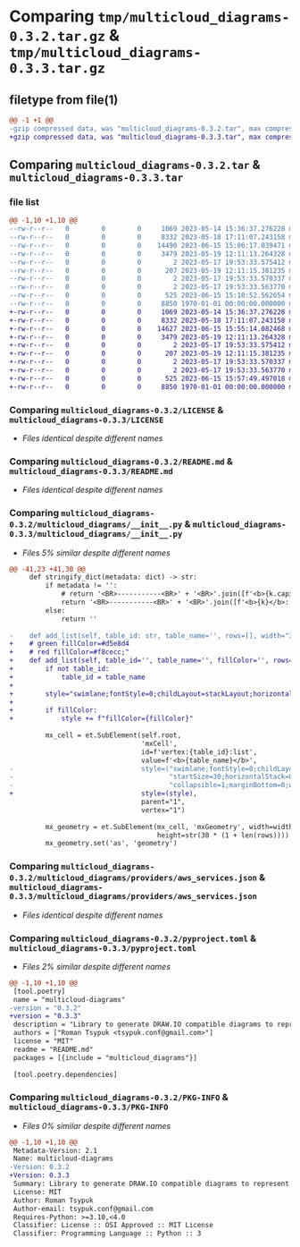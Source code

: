 # Comparing `tmp/multicloud_diagrams-0.3.2.tar.gz` & `tmp/multicloud_diagrams-0.3.3.tar.gz`

## filetype from file(1)

```diff
@@ -1 +1 @@
-gzip compressed data, was "multicloud_diagrams-0.3.2.tar", max compression
+gzip compressed data, was "multicloud_diagrams-0.3.3.tar", max compression
```

## Comparing `multicloud_diagrams-0.3.2.tar` & `multicloud_diagrams-0.3.3.tar`

### file list

```diff
@@ -1,10 +1,10 @@
--rw-r--r--   0        0        0     1069 2023-05-14 15:36:37.276228 multicloud_diagrams-0.3.2/LICENSE
--rw-r--r--   0        0        0     8332 2023-05-18 17:11:07.243158 multicloud_diagrams-0.3.2/README.md
--rw-r--r--   0        0        0    14490 2023-06-15 15:06:17.039471 multicloud_diagrams-0.3.2/multicloud_diagrams/__init__.py
--rw-r--r--   0        0        0     3479 2023-05-19 12:11:13.264328 multicloud_diagrams-0.3.2/multicloud_diagrams/providers/aws_services.json
--rw-r--r--   0        0        0        2 2023-05-17 19:53:33.575412 multicloud_diagrams-0.3.2/multicloud_diagrams/providers/azure_services.json
--rw-r--r--   0        0        0      207 2023-05-19 12:11:15.381235 multicloud_diagrams-0.3.2/multicloud_diagrams/providers/fallback.json
--rw-r--r--   0        0        0        2 2023-05-17 19:53:33.570337 multicloud_diagrams-0.3.2/multicloud_diagrams/providers/gcp_services.json
--rw-r--r--   0        0        0        2 2023-05-17 19:53:33.563770 multicloud_diagrams-0.3.2/multicloud_diagrams/providers/on_prem_services.json
--rw-r--r--   0        0        0      525 2023-06-15 15:10:52.562654 multicloud_diagrams-0.3.2/pyproject.toml
--rw-r--r--   0        0        0     8850 1970-01-01 00:00:00.000000 multicloud_diagrams-0.3.2/PKG-INFO
+-rw-r--r--   0        0        0     1069 2023-05-14 15:36:37.276228 multicloud_diagrams-0.3.3/LICENSE
+-rw-r--r--   0        0        0     8332 2023-05-18 17:11:07.243158 multicloud_diagrams-0.3.3/README.md
+-rw-r--r--   0        0        0    14627 2023-06-15 15:55:14.082468 multicloud_diagrams-0.3.3/multicloud_diagrams/__init__.py
+-rw-r--r--   0        0        0     3479 2023-05-19 12:11:13.264328 multicloud_diagrams-0.3.3/multicloud_diagrams/providers/aws_services.json
+-rw-r--r--   0        0        0        2 2023-05-17 19:53:33.575412 multicloud_diagrams-0.3.3/multicloud_diagrams/providers/azure_services.json
+-rw-r--r--   0        0        0      207 2023-05-19 12:11:15.381235 multicloud_diagrams-0.3.3/multicloud_diagrams/providers/fallback.json
+-rw-r--r--   0        0        0        2 2023-05-17 19:53:33.570337 multicloud_diagrams-0.3.3/multicloud_diagrams/providers/gcp_services.json
+-rw-r--r--   0        0        0        2 2023-05-17 19:53:33.563770 multicloud_diagrams-0.3.3/multicloud_diagrams/providers/on_prem_services.json
+-rw-r--r--   0        0        0      525 2023-06-15 15:57:49.497018 multicloud_diagrams-0.3.3/pyproject.toml
+-rw-r--r--   0        0        0     8850 1970-01-01 00:00:00.000000 multicloud_diagrams-0.3.3/PKG-INFO
```

### Comparing `multicloud_diagrams-0.3.2/LICENSE` & `multicloud_diagrams-0.3.3/LICENSE`

 * *Files identical despite different names*

### Comparing `multicloud_diagrams-0.3.2/README.md` & `multicloud_diagrams-0.3.3/README.md`

 * *Files identical despite different names*

### Comparing `multicloud_diagrams-0.3.2/multicloud_diagrams/__init__.py` & `multicloud_diagrams-0.3.3/multicloud_diagrams/__init__.py`

 * *Files 5% similar despite different names*

```diff
@@ -41,23 +41,30 @@
     def stringify_dict(metadata: dict) -> str:
         if metadata != '':
             # return '<BR>-----------<BR>' + '<BR>'.join([f'<b>{k.capitalize()}</b>: {v}' for k, v in metadata.items()])
             return '<BR>-----------<BR>' + '<BR>'.join([f'<b>{k}</b>: {v}' for k, v in metadata.items()])
         else:
             return ''
 
-    def add_list(self, table_id: str, table_name='', rows=[], width="300"):
+    # green fillColor=#d5e8d4
+    # red fillColor=#f8cecc;"
+    def add_list(self, table_id='', table_name='', fillColor='', rows=[], width="300"):
+        if not table_id:
+            table_id = table_name
+
+        style="swimlane;fontStyle=0;childLayout=stackLayout;horizontal=1;startSize=30;horizontalStack=0;resizeParent=1;resizeParentMax=0;resizeLast=0;collapsible=1;marginBottom=0;whiteSpace=wrap;html=1;"
+
+        if fillColor:
+            style += f"fillColor={fillColor}"
 
         mx_cell = et.SubElement(self.root,
                                 'mxCell',
                                 id=f'vertex:{table_id}:list',
                                 value=f'<b>{table_name}</b>',
-                                style=("swimlane;fontStyle=0;childLayout=stackLayout;horizontal=1;"
-                                       "startSize=30;horizontalStack=0;resizeParent=1;resizeParentMax=0;resizeLast=0;"
-                                       "collapsible=1;marginBottom=0;whiteSpace=wrap;html=1;"),
+                                style=(style),
                                 parent="1",
                                 vertex="1")
 
         mx_geometry = et.SubElement(mx_cell, 'mxGeometry', width=width,
                                     height=str(30 * (1 + len(rows))))
         mx_geometry.set('as', 'geometry')
```

### Comparing `multicloud_diagrams-0.3.2/multicloud_diagrams/providers/aws_services.json` & `multicloud_diagrams-0.3.3/multicloud_diagrams/providers/aws_services.json`

 * *Files identical despite different names*

### Comparing `multicloud_diagrams-0.3.2/pyproject.toml` & `multicloud_diagrams-0.3.3/pyproject.toml`

 * *Files 2% similar despite different names*

```diff
@@ -1,10 +1,10 @@
 [tool.poetry]
 name = "multicloud-diagrams"
-version = "0.3.2"
+version = "0.3.3"
 description = "Library to generate DRAW.IO compatible diagrams to represent Cloud infrastructure. AWS Cloud supported."
 authors = ["Roman Tsypuk <tsypuk.conf@gmail.com>"]
 license = "MIT"
 readme = "README.md"
 packages = [{include = "multicloud_diagrams"}]
 
 [tool.poetry.dependencies]
```

### Comparing `multicloud_diagrams-0.3.2/PKG-INFO` & `multicloud_diagrams-0.3.3/PKG-INFO`

 * *Files 0% similar despite different names*

```diff
@@ -1,10 +1,10 @@
 Metadata-Version: 2.1
 Name: multicloud-diagrams
-Version: 0.3.2
+Version: 0.3.3
 Summary: Library to generate DRAW.IO compatible diagrams to represent Cloud infrastructure. AWS Cloud supported.
 License: MIT
 Author: Roman Tsypuk
 Author-email: tsypuk.conf@gmail.com
 Requires-Python: >=3.10,<4.0
 Classifier: License :: OSI Approved :: MIT License
 Classifier: Programming Language :: Python :: 3
```

